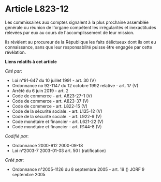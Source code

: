 # Article L823-12

Les commissaires aux comptes signalent à la plus prochaine assemblée générale ou réunion de l'organe compétent les
irrégularités et inexactitudes relevées par eux au cours de l'accomplissement de leur mission.

Ils révèlent au procureur de la République les faits délictueux dont ils ont eu connaissance, sans que leur responsabilité
puisse être engagée par cette révélation.

**Liens relatifs à cet article**

_Cité par_:

  - Loi n°91-647 du 10 juillet 1991 - art. 30 (V)
  - Ordonnance no 92-1147 du 12 octobre 1992 relative  - art. 17 (V)
  - Arrêté du 6 juin 2019 - art. 2
  - Code de commerce - art. A823-27-1 (V)
  - Code de commerce - art. A823-37 (V)
  - Code de commerce - art. L822-15 (V)
  - Code de la sécurité sociale. - art. L135-12 (V)
  - Code de la sécurité sociale. - art. L922-9 (V)
  - Code monétaire et financier - art. L621-22 (V)
  - Code monétaire et financier - art. R144-8 (V)

_Codifié par_:

  - Ordonnance 2000-912 2000-09-18
  - Loi n°2003-7 2003-01-03 art. 50 I (ratification)

_Créé par_:

  - Ordonnance n°2005-1126 du 8 septembre 2005 - art. 19 () JORF 9 septembre 2005
